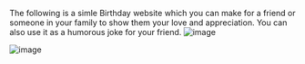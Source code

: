 The following is a simle Birthday website which you can make for a friend or someone in your family to show them your love and appreciation. You can also use it as a humorous joke for your friend.
![image](https://github.com/prashantverma869/birthdays_site/assets/152673331/32499962-3b3f-49cb-ae06-017f9df1632c)

![image](https://github.com/prashantverma869/birthdays_site/assets/152673331/7e7f378b-470c-4317-b9b3-5adaff098b55)

